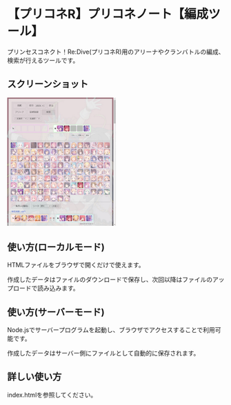 # 【プリコネR】プリコネノート【編成ツール】

プリンセスコネクト！Re:Dive(プリコネR)用のアリーナやクランバトルの編成、検索が行えるツールです。

## スクリーンショット

<img width="50%" alt="スクリーンショット" src="./unit_search.jpg">

## 使い方(ローカルモード)

HTMLファイルをブラウザで開くだけで使えます。

作成したデータはファイルのダウンロードで保存し、次回以降はファイルのアップロードで読み込みます。

## 使い方(サーバーモード)

Node.jsでサーバープログラムを起動し、ブラウザでアクセスすることで利用可能です。

作成したデータはサーバー側にファイルとして自動的に保存されます。

## 詳しい使い方

index.htmlを参照してください。
